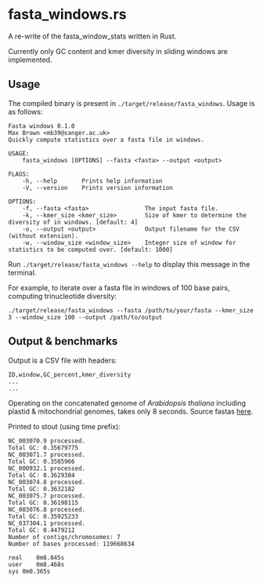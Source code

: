 # fasta_windows.rs

A re-write of the fasta_window_stats written in Rust.

Currently only GC content and kmer diversity in sliding windows are implemented.

## Usage

The compiled binary is present in `./target/release/fasta_windows`. Usage is as follows:

```
Fasta windows 0.1.0
Max Brown <mb39@sanger.ac.uk>
Quickly compute statistics over a fasta file in windows.

USAGE:
    fasta_windows [OPTIONS] --fasta <fasta> --output <output>

FLAGS:
    -h, --help       Prints help information
    -V, --version    Prints version information

OPTIONS:
    -f, --fasta <fasta>                The input fasta file.
    -k, --kmer_size <kmer_size>        Size of kmer to determine the diversity of in windows. [default: 4]
    -o, --output <output>              Output filename for the CSV (without extension).
    -w, --window_size <window_size>    Integer size of window for statistics to be computed over. [default: 1000]
```

Run `./target/release/fasta_windows --help` to display this message in the terminal.

For example, to iterate over a fasta file in windows of 100 base pairs, computing trinucleotide diversity:

`./target/release/fasta_windows --fasta /path/to/your/fasta --kmer_size 3 --window_size 100 --output /path/to/output`

## Output & benchmarks

Output is a CSV file with headers:

```
ID,window,GC_percent,kmer_diversity
...
...
```

Operating on the concatenated genome of *Arabidopsis thaliana* including plastid & mitochondrial genomes, takes only 8 seconds. Source fastas <a href="https://www.ncbi.nlm.nih.gov/genome/?term=arabidopsis%20thaliana">here</a>.

Printed to stout (using time prefix):

```
NC_003070.9 processed.
Total GC: 0.35679775
NC_003071.7 processed.
Total GC: 0.3585966
NC_000932.1 processed.
Total GC: 0.3629384
NC_003074.8 processed.
Total GC: 0.3632182
NC_003075.7 processed.
Total GC: 0.36198115
NC_003076.8 processed.
Total GC: 0.35925233
NC_037304.1 processed.
Total GC: 0.4479212
Number of contigs/chromosomes: 7
Number of bases processed: 119668634

real	0m8.845s
user	0m8.468s
sys	0m0.365s
```